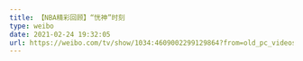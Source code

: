 ```yaml
---
title: 【NBA精彩回顾】“恍神”时刻
type: weibo
date: 2021-02-24 19:32:05
url: https://weibo.com/tv/show/1034:4609002299129864?from=old_pc_videoshow
---
```


<!-- more -->